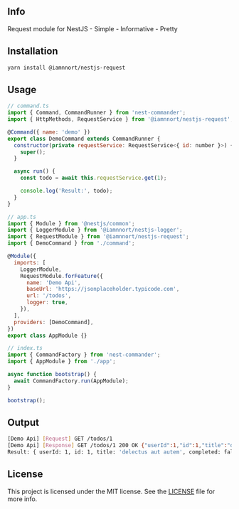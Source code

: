 ## Info

Request module for NestJS - Simple - Informative - Pretty

## Installation

```bash
yarn install @iamnnort/nestjs-request
```

## Usage

```javascript
// command.ts
import { Command, CommandRunner } from 'nest-commander';
import { HttpMethods, RequestService } from '@iamnnort/nestjs-request';

@Command({ name: 'demo' })
export class DemoCommand extends CommandRunner {
  constructor(private requestService: RequestService<{ id: number }>) {
    super();
  }

  async run() {
    const todo = await this.requestService.get(1);

    console.log('Result:', todo);
  }
}

// app.ts
import { Module } from '@nestjs/common';
import { LoggerModule } from '@iamnnort/nestjs-logger';
import { RequestModule } from '@iamnnort/nestjs-request';
import { DemoCommand } from './command';

@Module({
  imports: [
    LoggerModule,
    RequestModule.forFeature({
      name: 'Demo Api',
      baseUrl: 'https://jsonplaceholder.typicode.com',
      url: '/todos',
      logger: true,
    }),
  ],
  providers: [DemoCommand],
})
export class AppModule {}

// index.ts
import { CommandFactory } from 'nest-commander';
import { AppModule } from './app';

async function bootstrap() {
  await CommandFactory.run(AppModule);
}

bootstrap();

```

## Output

```bash
[Demo Api] [Request] GET /todos/1
[Demo Api] [Response] GET /todos/1 200 OK {"userId":1,"id":1,"title":"delectus aut autem","completed":false}
Result: { userId: 1, id: 1, title: 'delectus aut autem', completed: false }
```

## License

This project is licensed under the MIT license. See the [LICENSE](LICENSE) file for more info.

